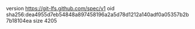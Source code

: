 version https://git-lfs.github.com/spec/v1
oid sha256:dea4955d7eb54848a897458196a2a5d78d1212a140adf0a05357b2b7b18104ea
size 4205

